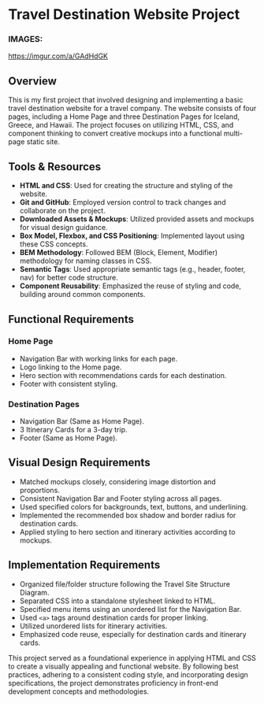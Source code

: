 # Travel Destination Website Project

### IMAGES:
https://imgur.com/a/GAdHdGK

## Overview

This is my first project that involved designing and implementing a basic travel destination website for a travel company. The website consists of four pages, including a Home Page and three Destination Pages for Iceland, Greece, and Hawaii. The project focuses on utilizing HTML, CSS, and component thinking to convert creative mockups into a functional multi-page static site.

## Tools & Resources

- **HTML and CSS**: Used for creating the structure and styling of the website.
- **Git and GitHub**: Employed version control to track changes and collaborate on the project.
- **Downloaded Assets & Mockups**: Utilized provided assets and mockups for visual design guidance.
- **Box Model, Flexbox, and CSS Positioning**: Implemented layout using these CSS concepts.
- **BEM Methodology**: Followed BEM (Block, Element, Modifier) methodology for naming classes in CSS.
- **Semantic Tags**: Used appropriate semantic tags (e.g., header, footer, nav) for better code structure.
- **Component Reusability**: Emphasized the reuse of styling and code, building around common components.

## Functional Requirements

### Home Page
- Navigation Bar with working links for each page.
- Logo linking to the Home page.
- Hero section with recommendations cards for each destination.
- Footer with consistent styling.

### Destination Pages
- Navigation Bar (Same as Home Page).
- 3 Itinerary Cards for a 3-day trip.
- Footer (Same as Home Page).

## Visual Design Requirements

- Matched mockups closely, considering image distortion and proportions.
- Consistent Navigation Bar and Footer styling across all pages.
- Used specified colors for backgrounds, text, buttons, and underlining.
- Implemented the recommended box shadow and border radius for destination cards.
- Applied styling to hero section and itinerary activities according to mockups.

## Implementation Requirements

- Organized file/folder structure following the Travel Site Structure Diagram.
- Separated CSS into a standalone stylesheet linked to HTML.
- Specified menu items using an unordered list for the Navigation Bar.
- Used `<a>` tags around destination cards for proper linking.
- Utilized unordered lists for itinerary activities.
- Emphasized code reuse, especially for destination cards and itinerary cards.

This project served as a foundational experience in applying HTML and CSS to create a visually appealing and functional website. By following best practices, adhering to a consistent coding style, and incorporating design specifications, the project demonstrates proficiency in front-end development concepts and methodologies.
